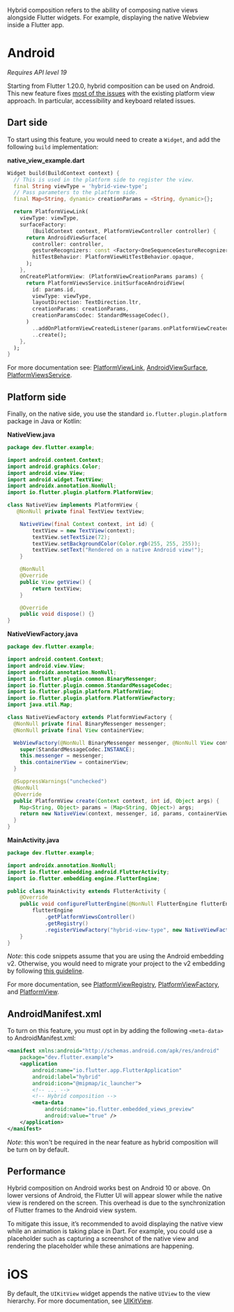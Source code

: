 Hybrid composition refers to the ability of composing native views alongside Flutter widgets. For example, displaying the native Webview inside a Flutter app.

# Android
*Requires API level 19*

Starting from Flutter 1.20.0, hybrid composition can be used on Android. This new feature fixes [most of the issues](https://github.com/flutter/flutter/wiki/Android-Platform-Views#associated-problems-and-workarounds) with the existing platform view approach. In particular, accessibility and keyboard related issues.

## Dart side

To start using this feature, you would need to create a `Widget`, and add the following `build` implementation:

**native_view_example.dart**
```dart
Widget build(BuildContext context) {
  // This is used in the platform side to register the view.
  final String viewType = 'hybrid-view-type';
  // Pass parameters to the platform side.
  final Map<String, dynamic> creationParams = <String, dynamic>{};

  return PlatformViewLink(
    viewType: viewType, 
    surfaceFactory:
        (BuildContext context, PlatformViewController controller) {
      return AndroidViewSurface(
        controller: controller,
        gestureRecognizers: const <Factory<OneSequenceGestureRecognizer>>{},
        hitTestBehavior: PlatformViewHitTestBehavior.opaque,
      );
    },
    onCreatePlatformView: (PlatformViewCreationParams params) {
      return PlatformViewsService.initSurfaceAndroidView(
        id: params.id,
        viewType: viewType,
        layoutDirection: TextDirection.ltr,
        creationParams: creationParams,
        creationParamsCodec: StandardMessageCodec(),
      )
        ..addOnPlatformViewCreatedListener(params.onPlatformViewCreated)
        ..create();
    },
  );
}
```

For more documentation see: [PlatformViewLink](https://api.flutter.dev/flutter/widgets/PlatformViewLink-class.html), [AndroidViewSurface](https://api.flutter.dev/flutter/widgets/AndroidViewSurface-class.html), [PlatformViewsService](https://api.flutter.dev/flutter/services/PlatformViewsService-class.html).

## Platform side

Finally, on the native side, you use the standard `io.flutter.plugin.platform` package in Java or Kotlin:

**NativeView.java**

```java
package dev.flutter.example;

import android.content.Context;
import android.graphics.Color;
import android.view.View;
import android.widget.TextView;
import androidx.annotation.NonNull;
import io.flutter.plugin.platform.PlatformView;

class NativeView implements PlatformView {
   @NonNull private final TextView textView;

    NativeView(final Context context, int id) {
        textView = new TextView(context);
        textView.setTextSize(72);
        textView.setBackgroundColor(Color.rgb(255, 255, 255));
        textView.setText("Rendered on a native Android view!");
    }

    @NonNull
    @Override
    public View getView() {
        return textView;
    }

    @Override
    public void dispose() {}
}
```

**NativeViewFactory.java**
```java
package dev.flutter.example;

import android.content.Context;
import android.view.View;
import androidx.annotation.NonNull;
import io.flutter.plugin.common.BinaryMessenger;
import io.flutter.plugin.common.StandardMessageCodec;
import io.flutter.plugin.platform.PlatformView;
import io.flutter.plugin.platform.PlatformViewFactory;
import java.util.Map;

class NativeViewFactory extends PlatformViewFactory {
  @NonNull private final BinaryMessenger messenger;
  @NonNull private final View containerView;

  WebViewFactory(@NonNull BinaryMessenger messenger, @NonNull View containerView) {
    super(StandardMessageCodec.INSTANCE);
    this.messenger = messenger;
    this.containerView = containerView;
  }

  @SuppressWarnings("unchecked")
  @NonNull
  @Override
  public PlatformView create(Context context, int id, Object args) {
    Map<String, Object> params = (Map<String, Object>) args;
    return new NativeView(context, messenger, id, params, containerView);
  }
}
```

**MainActivity.java**
```java
package dev.flutter.example;

import androidx.annotation.NonNull;
import io.flutter.embedding.android.FlutterActivity;
import io.flutter.embedding.engine.FlutterEngine;

public class MainActivity extends FlutterActivity {
    @Override
    public void configureFlutterEngine(@NonNull FlutterEngine flutterEngine) {
        flutterEngine
            .getPlatformViewsController()
            .getRegistry()
            .registerViewFactory("hybrid-view-type", new NativeViewFactory());
    }
}
```
*Note*: this code snippets assume that you are using the Android embedding v2. Otherwise, you would need to migrate your project to the v2 embedding by following [this guideline](https://github.com/flutter/flutter/wiki/Upgrading-pre-1.12-Android-projects).

For more documentation, see [PlatformViewRegistry](https://api.flutter.dev/javadoc/io/flutter/plugin/platform/PlatformViewRegistry.html), [PlatformViewFactory](https://api.flutter.dev/javadoc/io/flutter/plugin/platform/PlatformViewFactory.html), and [PlatformView](https://api.flutter.dev/javadoc/io/flutter/plugin/platform/PlatformView.html).

## AndroidManifest.xml
To turn on this feature, you must opt in by adding the following `<meta-data>` to AndroidManifest.xml:

```xml
<manifest xmlns:android="http://schemas.android.com/apk/res/android"
    package="dev.flutter.example">
    <application
        android:name="io.flutter.app.FlutterApplication"
        android:label="hybrid"
        android:icon="@mipmap/ic_launcher">
        <!-- ... -->
        <!-- Hybrid composition -->
        <meta-data
            android:name="io.flutter.embedded_views_preview"
            android:value="true" />
    </application>
</manifest>
```
*Note*: this won't be required in the near feature as hybrid composition will be turn on by default. 

## Performance

Hybrid composition on Android works best on Android 10 or above. On lower versions of Android, the Flutter UI will appear slower while the native view is rendered on the screen. This overhead is due to the synchronization of Flutter frames to the Android view system. 

To mitigate this issue, it’s recommended to avoid displaying the native view while an animation is taking place in Dart. For example, you could use a placeholder such as capturing a screenshot of the native view and rendering the placeholder while these animations are happening.

# iOS

By default, the `UIKitView` widget appends the native `UIView` to the view hierarchy. For more documentation, see [UIKitView](https://api.flutter.dev/flutter/widgets/UiKitView-class.html).
